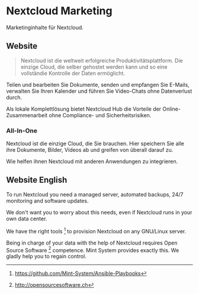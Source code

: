 # Nextcloud Marketing

Marketinginhalte für Nextcloud.

## Website

> Nextcloud ist die weltweit erfolgreiche Produktivitätsplattform. Die einzige Cloud, die selber gehostet werden kann und so eine vollständie Kontrolle der Daten ermöglicht.

Teilen und bearbeiten Sie Dokumente, senden und empfangen Sie E-Mails, verwalten Sie Ihren Kalender und führen Sie Video-Chats ohne Datenverlust durch.

Als lokale Komplettlösung bietet Nextcloud Hub die Vorteile der Online-Zusammenarbeit ohne Compliance- und Sicherheitsrisiken.

### All-In-One

Nextcloud ist die einzige Cloud, die Sie brauchen. Hier speichern Sie alle ihre Dokumente, Bilder, Videos ab und greifen von überall darauf zu.

Wie helfen ihnen Nextcloud mit anderen Anwendungen zu integrieren.

## Website English

To run Nextcloud you need a managed server, automated backups, 24/7 monitoring and software updates.

We don't want you to worry about this needs, even if Nextcloud runs in your own data center.

We have the right tools [^1] to provision Nextcloud on any GNU/Linux server.

Being in charge of your data with the help of Nextcloud requires Open Source Software [^2] competence. Mint System provides exactly this. We gladly help you to regain control.

[^1]: https://github.com/Mint-System/Ansible-Playbooks
[^2]: http://opensourcesoftware.ch